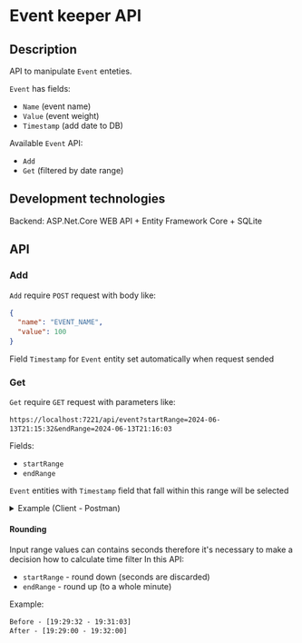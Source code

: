 # Event keeper API

## Description
API to manipulate `Event` enteties.

`Event` has fields:
- `Name` (event name)
- `Value` (event weight)
- `Timestamp` (add date to DB)

Available `Event` API:
- `Add`
- `Get` (filtered by date range)

## Development technologies
Backend: ASP.Net.Core WEB API + Entity Framework Core + SQLite

## API
### Add
`Add` require `POST` request with body like:
```json
{
  "name": "EVENT_NAME",
  "value": 100
}
```

Field `Timestamp` for `Event` entity set automatically when request sended

### Get
`Get` require `GET` request with parameters like:
```
https://localhost:7221/api/event?startRange=2024-06-13T21:15:32&endRange=2024-06-13T21:16:03
```

Fields:
- `startRange`
- `endRange`

`Event` entities with `Timestamp` field that fall within this range will be selected

<details>
  <summary>Example (Client - Postman)</summary>
  <img src="test_data_example.png">
</details>

#### Rounding
Input range values can contains seconds therefore it's necessary to make a decision how to calculate time filter
In this API:
- `startRange` - round down (seconds are discarded)
- `endRange` - round up (to a whole minute)

Example:
```
Before - [19:29:32 - 19:31:03]
After - [19:29:00 - 19:32:00]
```


